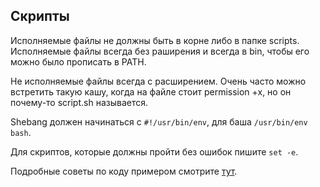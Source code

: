 ## Скрипты

Исполняемые файлы не должны быть в корне либо в папке scripts.
Исполняемые файлы всегда без раширения и всегда в bin, чтобы его можно было прописать в PATH.

Не исполняемые файлы всегда с расширением.
Очень часто можно встретить такую кашу, когда на файле стоит permission +x, но он почему-то script.sh называется.

Shebang должен начинаться с `#!/usr/bin/env`, для баша `/usr/bin/env bash`.

Для скриптов, которые должны пройти без ошибок пишите `set -e`.

Подробные советы по коду примером смотрите [тут](https://github.com/agalitsyn/bashstyle).

